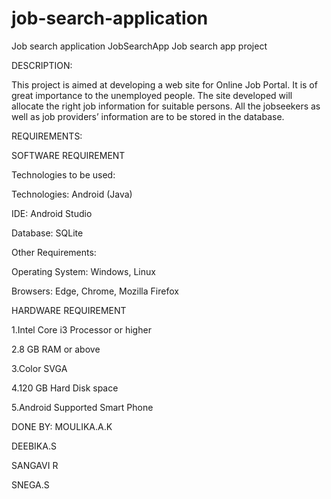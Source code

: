 # job-search-application
Job search application
JobSearchApp
Job search app project

DESCRIPTION:

This project is aimed at developing a web site for Online Job Portal. It is of great importance to the unemployed people. The site developed will allocate the right job information for suitable persons. All the jobseekers as well as job providers’ information are to be stored in the database.

REQUIREMENTS:

SOFTWARE REQUIREMENT

Technologies to be used:

Technologies: Android (Java)

IDE: Android Studio

Database: SQLite

Other Requirements:

Operating System: Windows, Linux

Browsers: Edge, Chrome, Mozilla Firefox

HARDWARE REQUIREMENT

1.Intel Core i3 Processor or higher

2.8 GB RAM or above

3.Color SVGA

4.120 GB Hard Disk space

5.Android Supported Smart Phone

DONE BY:
MOULIKA.A.K

DEEBIKA.S

SANGAVI R

SNEGA.S

